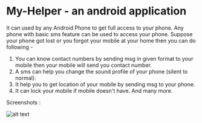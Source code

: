 # My-Helper - an android application

It can used by any Android Phone to get full access to your phone. Any phone with basic sms feature can be used to access your phone. Suppose your phone got lost or you forgot your mobile at your home then you can do following -

1) You can know contact numbers by sending msg in given format to your mobile then your mobile will send you contact number.
2) A sms can help you change the sound profile of your phone (silent to normal).
3) It help you to get location of your mobile by sending msg to your phone.
4) It can lock your mobile if mobile doesn't have.
And many more.


Screenshots : 

![alt text](https://github.com/Rohitlovewanshi/images/Screenshot_2019-11-14-14-51-18-326_com.project.myhelper.png?raw=true)
